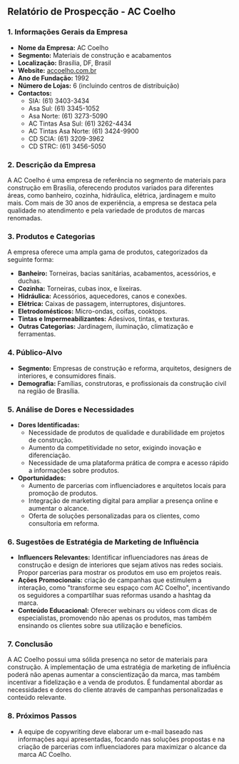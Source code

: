 ## Relatório de Prospecção - AC Coelho

### 1. Informações Gerais da Empresa
- **Nome da Empresa:** AC Coelho
- **Segmento:** Materiais de construção e acabamentos
- **Localização:** Brasília, DF, Brasil
- **Website:** [accoelho.com.br](http://www.accoelho.com.br)
- **Ano de Fundação:** 1992
- **Número de Lojas:** 6 (incluindo centros de distribuição)
- **Contactos:**
  - SIA: (61) 3403-3434
  - Asa Sul: (61) 3345-1052
  - Asa Norte: (61) 3273-5090
  - AC Tintas Asa Sul: (61) 3262-4434
  - AC Tintas Asa Norte: (61) 3424-9900
  - CD SCIA: (61) 3209-3962
  - CD STRC: (61) 3456-5050

### 2. Descrição da Empresa
A AC Coelho é uma empresa de referência no segmento de materiais para construção em Brasília, oferecendo produtos variados para diferentes áreas, como banheiro, cozinha, hidráulica, elétrica, jardinagem e muito mais. Com mais de 30 anos de experiência, a empresa se destaca pela qualidade no atendimento e pela variedade de produtos de marcas renomadas.

### 3. Produtos e Categorias
A empresa oferece uma ampla gama de produtos, categorizados da seguinte forma:
- **Banheiro:** Torneiras, bacias sanitárias, acabamentos, acessórios, e duchas.
- **Cozinha:** Torneiras, cubas inox, e lixeiras.
- **Hidráulica:** Acessórios, aquecedores, canos e conexões.
- **Elétrica:** Caixas de passagem, interruptores, disjuntores.
- **Eletrodomésticos:** Micro-ondas, coifas, cooktops.
- **Tintas e Impermeabilizantes:** Adesivos, tintas, e texturas.
- **Outras Categorias:** Jardinagem, iluminação, climatização e ferramentas.

### 4. Público-Alvo
- **Segmento:** Empresas de construção e reforma, arquitetos, designers de interiores, e consumidores finais.
- **Demografia:** Famílias, construtoras, e profissionais da construção civil na região de Brasília.

### 5. Análise de Dores e Necessidades
- **Dores Identificadas:**
  - Necessidade de produtos de qualidade e durabilidade em projetos de construção.
  - Aumento da competitividade no setor, exigindo inovação e diferenciação.
  - Necessidade de uma plataforma prática de compra e acesso rápido a informações sobre produtos.
- **Oportunidades:**
  - Aumento de parcerias com influenciadores e arquitetos locais para promoção de produtos.
  - Integração de marketing digital para ampliar a presença online e aumentar o alcance.
  - Oferta de soluções personalizadas para os clientes, como consultoria em reforma.

### 6. Sugestões de Estratégia de Marketing de Influência
- **Influencers Relevantes:** Identificar influenciadores nas áreas de construção e design de interiores que sejam ativos nas redes sociais. Propor parcerias para mostrar os produtos em uso em projetos reais.
- **Ações Promocionais:** criação de campanhas que estimulem a interação, como "transforme seu espaço com AC Coelho", incentivando os seguidores a compartilhar suas reformas usando a hashtag da marca.
- **Conteúdo Educacional:** Oferecer webinars ou vídeos com dicas de especialistas, promovendo não apenas os produtos, mas também ensinando os clientes sobre sua utilização e benefícios.

### 7. Conclusão
A AC Coelho possui uma sólida presença no setor de materiais para construção. A implementação de uma estratégia de marketing de influência poderá não apenas aumentar a conscientização da marca, mas também incentivar a fidelização e a venda de produtos. É fundamental abordar as necessidades e dores do cliente através de campanhas personalizadas e conteúdo relevante.

### 8. Próximos Passos
- A equipe de copywriting deve elaborar um e-mail baseado nas informações aqui apresentadas, focando nas soluções propostas e na criação de parcerias com influenciadores para maximizar o alcance da marca AC Coelho.